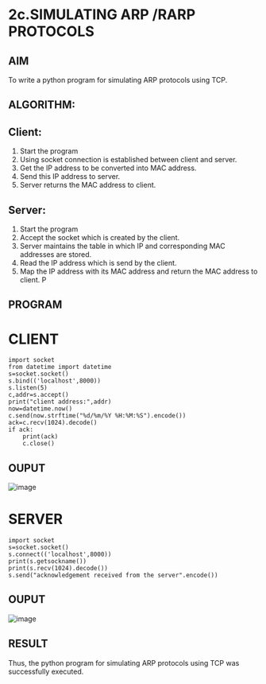 # 2c.SIMULATING ARP /RARP PROTOCOLS
## AIM
To write a python program for simulating ARP protocols using TCP.
## ALGORITHM:
## Client:
1. Start the program
2. Using socket connection is established between client and server.
3. Get the IP address to be converted into MAC address.
4. Send this IP address to server.
5. Server returns the MAC address to client.
## Server:
1. Start the program
2. Accept the socket which is created by the client.
3. Server maintains the table in which IP and corresponding MAC addresses are
stored.
4. Read the IP address which is send by the client.
5. Map the IP address with its MAC address and return the MAC address to client.
P
## PROGRAM 
# CLIENT
```
import socket
from datetime import datetime
s=socket.socket()
s.bind(('localhost',8000))
s.listen(5)
c,addr=s.accept()
print("client address:",addr)
now=datetime.now()
c.send(now.strftime("%d/%m/%Y %H:%M:%S").encode())
ack=c.recv(1024).decode()
if ack:
    print(ack)
    c.close()
```
## OUPUT 
![image](https://github.com/user-attachments/assets/f6044c0c-8a0c-4ce4-b97e-4e9db201e4f5)


# SERVER
```
import socket
s=socket.socket()
s.connect(('localhost',8000))
print(s.getsockname())
print(s.recv(1024).decode())
s.send("acknowledgement received from the server".encode())
```
## OUPUT 
![image](https://github.com/user-attachments/assets/84628318-3782-42ff-87c5-6f50a65c594b)

## RESULT
Thus, the python program for simulating ARP protocols using TCP was successfully 
executed.
